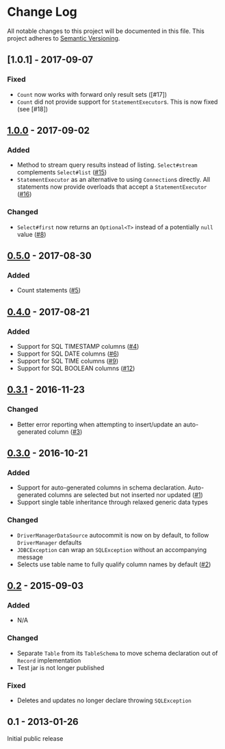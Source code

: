 # Change Log
All notable changes to this project will be documented in this file.
This project adheres to [Semantic Versioning](http://semver.org/).

## [1.0.1] - 2017-09-07

### Fixed

- `Count` now works with forward only result sets ([#17])
- `Count` did not provide support for `StatementExecutor`s. This is now fixed (see [#18])

## [1.0.0] - 2017-09-02

### Added

- Method to stream query results instead of listing. 
`Select#stream` complements `Select#list` ([#15])
- `StatementExecutor` as an alternative to using `Connection`s directly. 
All statements now provide overloads that accept a `StatementExecutor` ([#16])

### Changed

- `Select#first` now returns an `Optional<T>` instead of a potentially `null` value ([#8])

## [0.5.0] - 2017-08-30

### Added
- Count statements ([#5])

## [0.4.0] - 2017-08-21

### Added
- Support for SQL TIMESTAMP columns ([#4])
- Support for SQL DATE columns ([#6])
- Support for SQL TIME columns ([#9])
- Support for SQL BOOLEAN columns ([#12])

## [0.3.1] - 2016-11-23

### Changed
- Better error reporting when attempting to insert/update an auto-generated column ([#3])

## [0.3.0] - 2016-10-21

### Added
- Support for auto-generated columns in schema declaration. 
Auto-generated columns are selected but not inserted nor updated ([#1]) 
- Support single table inheritance through relaxed generic data types

### Changed
- `DriverManagerDataSource` autocommit is now on by default, to follow `DriverManager` defaults
- `JDBCException` can wrap an `SQLException` without an accompanying message
- Selects use table name to fully qualify column names by default ([#2])

## [0.2] - 2015-09-03

### Added
- N/A

### Changed
- Separate `Table` from its `TableSchema` to move schema declaration out of `Record` implementation
- Test jar is not longer published 

### Fixed
- Deletes and updates no longer declare throwing `SQLException`

## 0.1 - 2013-01-26

Initial public release


[1.0.0]: https://github.com/testinfected/tape/compare/v1.0.0...v0.5.0
[0.5.0]: https://github.com/testinfected/tape/compare/v0.5.0...v0.4.0
[0.4.0]: https://github.com/testinfected/tape/compare/v0.4.0...v0.3.1
[0.3.1]: https://github.com/testinfected/tape/compare/v0.3.1...v0.3.0
[0.3.0]: https://github.com/testinfected/tape/compare/v0.3.0...v0.2
[0.2]: https://github.com/testinfected/tape/compare/v0.2...v0.1

[#1]: https://github.com/testinfected/tape/issues/1
[#2]: https://github.com/testinfected/tape/issues/2
[#3]: https://github.com/testinfected/tape/issues/3
[#4]: https://github.com/testinfected/tape/issues/4
[#5]: https://github.com/testinfected/tape/issues/5
[#6]: https://github.com/testinfected/tape/issues/6
[#8]: https://github.com/testinfected/tape/issues/8
[#9]: https://github.com/testinfected/tape/issues/9
[#12]: https://github.com/testinfected/tape/issues/12
[#15]: https://github.com/testinfected/tape/issues/15
[#16]: https://github.com/testinfected/tape/issues/16